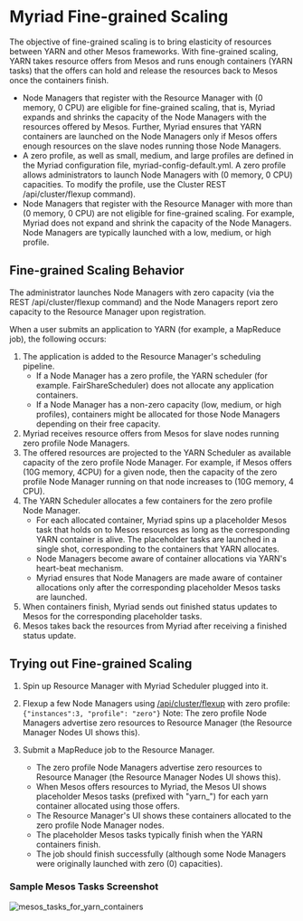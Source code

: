 # Myriad Fine-grained Scaling

The objective of fine-grained scaling is to bring elasticity of resources between YARN and other Mesos frameworks. With fine-grained scaling, YARN takes resource offers from Mesos and runs enough containers (YARN tasks) that the offers can hold and release the resources back to Mesos once the containers finish.

* Node Managers that register with the Resource Manager with (0 memory, 0 CPU) are eligible for fine-grained scaling, that is, Myriad expands and shrinks the capacity of the Node Managers with the resources offered by Mesos. Further, Myriad ensures that YARN containers are launched on the Node Managers only if Mesos offers enough resources on the slave nodes running those Node Managers. 
* A zero profile, as well as small, medium, and large profiles are defined in the Myriad configuration file, myriad-config-default.yml. A zero profile allows administrators to launch Node Managers with (0 memory, 0 CPU) capacities. To modify the profile, use the Cluster REST /api/cluster/flexup command).
* Node Managers that register with the Resource Manager with more than (0 memory, 0 CPU) are not eligible for fine-grained scaling. For example, Myriad does not expand and shrink the capacity of the Node Managers. Node Managers are typically launched with a low, medium, or high profile.

## Fine-grained Scaling Behavior

The administrator launches Node Managers with zero capacity (via the REST /api/cluster/flexup command) and the Node Managers report zero capacity to the Resource Manager upon registration.

When a user submits an application to YARN (for example, a MapReduce job), the following occurs:

1. The application is added to the Resource Manager's scheduling pipeline. 
	* If a Node Manager has a zero profile, the YARN scheduler (for example. FairShareScheduler) does not allocate any application containers.
	* If a Node Manager has a non-zero capacity (low, medium, or high profiles), containers might be allocated for those Node Managers depending on their free capacity.
2. Myriad receives resource offers from Mesos for slave nodes running zero profile Node Managers.
3. The offered resources are projected to the YARN Scheduler as available capacity of the zero profile Node Manager. For example, if Mesos offers (10G memory, 4CPU) for a given node, then the capacity of the zero profile Node Manager running on that node increases to (10G memory, 4 CPU).
4. The YARN Scheduler allocates a few containers for the zero profile Node Manager.
	* For each allocated container, Myriad spins up a placeholder Mesos task that holds on to Mesos resources as long as the corresponding YARN container is alive. The placeholder tasks are launched in a single shot, corresponding to the containers that YARN allocates.
	* Node Managers become aware of container allocations via YARN's heart-beat mechanism.
	* Myriad ensures that Node Managers are made aware of container allocations only after the corresponding placeholder Mesos tasks are launched.
6. When containers finish, Myriad sends out finished status updates to Mesos for the corresponding placeholder tasks.
7. Mesos takes back the resources from Myriad after receiving a finished status update.

## Trying out Fine-grained Scaling

1. Spin up Resource Manager with Myriad Scheduler plugged into it.
2. Flexup a few Node Managers using [/api/cluster/flexup](API.md) with zero profile: `{"instances":3, "profile": "zero"}`
Note: The zero profile Node Managers advertise zero resources to Resource Manager (the Resource Manager Nodes UI shows this).

3. Submit a MapReduce job to the Resource Manager.
	* The zero profile Node Managers advertise zero resources to Resource Manager (the Resource Manager Nodes UI shows this).
	* When Mesos offers resources to Myriad, the Mesos UI shows placeholder Mesos tasks (prefixed with "yarn_") for each yarn container allocated using those offers.
	* The Resource Manager's UI shows these containers allocated to the zero profile Node Manager nodes.
	* The placeholder Mesos tasks typically finish when the YARN containers finish.
	* The job should finish successfully (although some Node Managers were originally launched with zero (0) capacities).


### Sample Mesos Tasks Screenshot

![mesos_tasks_for_yarn_containers](https://cloud.githubusercontent.com/assets/3505177/7049736/d7995bf8-ddd0-11e4-850d-c59bca1fd1bf.png)
